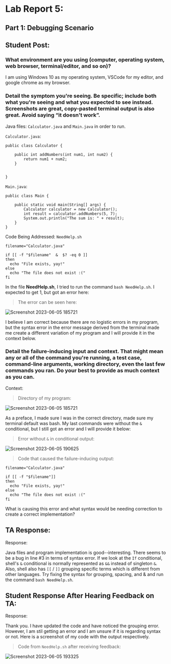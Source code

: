 # Lab Report 5: 

## Part 1: Debugging Scenario

## Student Post: 

### **What environment are you using (computer, operating system, web browser, terminal/editor, and so on)?**

I am using Windows 10 as my operating system, VSCode for my editor, and google chrome as my browser. 


### **Detail the symptom you're seeing. Be specific; include both what you're seeing and what you expected to see instead. Screenshots are great, copy-pasted terminal output is also great. Avoid saying “it doesn't work”.**

Java files: `Calculator.java` and `Main.java` in order to run.

`Calculator.java`:
```
public class Calculator {

    public int addNumbers(int num1, int num2) {
        return num1 + num2;
    }


}
```
`Main.java`:
```
public class Main {

    public static void main(String[] args) {
        Calculator calculator = new Calculator();
        int result = calculator.addNumbers(5, 7);
        System.out.println("The sum is: " + result);
    }
}
```

Code Being Addressed: `NeedHelp.sh`

```
filename="Calculator.java"

if [[ -f "$filename"  &  $? -eq 0 ]]
then
  echo "File exists, yay!"
else
  echo "The file does not exist :("
fi

```

In the file **NeedHelp.sh**, I tried to run the command `bash NeedHelp.sh`. I expected to get 1, but got an error here:
> The error can be seen here:

![Screenshot 2023-06-05 185721](https://github.com/b1luu/cse15l-lab-reports/assets/120772535/1e5a6c6f-56e8-4fe3-b397-898c2a73ca0a)

I believe I am correct because there are no logistic errors in my program, but the syntax error in the error message derived from the terminal made me create a different variation of my program and I will provide it in the context below.

### **Detail the failure-inducing input and context. That might mean any or all of the command you're running, a test case, command-line arguments, working directory, even the last few commands you ran. Do your best to provide as much context as you can.**

Context:

>Directory of my program: 

![Screenshot 2023-06-05 185721](https://github.com/b1luu/cse15l-lab-reports/assets/120772535/cebec08c-b1f6-4b35-9e23-88c07ff4d893)

As a preface, I made sure I was in the correct directory, made sure my terminal default was bash. My last commands were without the `&` conditional, but I still got an error and I will provide it below:
>Error without `&` in conditional output: 

![Screenshot 2023-06-05 190625](https://github.com/b1luu/cse15l-lab-reports/assets/120772535/33f0a275-e9e0-4caf-bfc2-67ec006c149d)

> Code that caused the failure-inducing output:

```
filename="Calculator.java"

if [[ -f "$filename"]]
then
  echo "File exists, yay!"
else
  echo "The file does not exist :("
fi
```

What is causing this error and what syntax would be needing correction to create a correct implementation?


## TA Response:

Response:

 Java files and program implementation is good--interesting. There seems to be a bug in line #3 in terms of syntax error. If we look at the `If` conditional, shell's `&` conditional is normally represented as `&&` instead of singleton `&`. Also, shell also has `[[` / `]]` grouping specific terms which is different from other languages. Try fixing the syntax for grouping, spacing, and & and run the command `bash NeedHelp.sh`.


## Student Response After Hearing Feedback on TA:

Response:

Thank you. I have updated the code and have noticed the grouping error. However, I am stil getting an error and I am unsure if it is regarding syntax or not. Here is a screenshot of my code with the output respectively.

> Code from `NeedHelp.sh` after receiving feedback:

![Screenshot 2023-06-05 193325](https://github.com/b1luu/cse15l-lab-reports/assets/120772535/3c578881-ceb1-4316-8cdb-f52186634f31)


